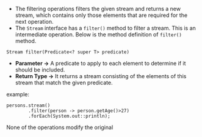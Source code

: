 - The filtering operations filters the given stream and returns a new stream, which contains only those elements that are required for the next operation.
- The `Stream` interface has a `filter()` method to filter a stream. This is an intermediate operation. Below is the method definition of `filter()` method.
```
Stream filter(Predicate<? super T> predicate)
```
- **Parameter ->** A predicate to apply to each element to determine if it should be included.
- **Return Type ->** It returns a stream consisting of the elements of this stream that match the given predicate.

example:
```
persons.stream()  
        .filter(person -> person.getAge()>27)  
        .forEach(System.out::println);
```

None of the operations modify the original 